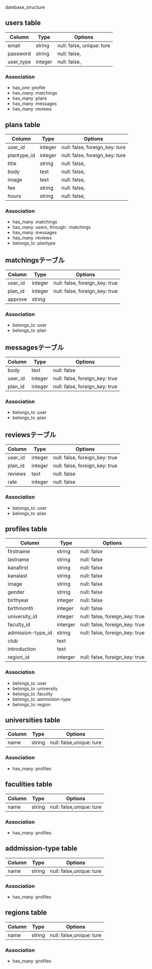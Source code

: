 datebase_structure

## users table

|Column|Type|Options|
|------|----|-------|
|email|string|null: false, unique: ture|
|password|string|null: false,|
|user_type|integer|null: false,|

### Association
- has_one  :profile
- has_many :matchings
- has_many :plans
- has_many :messages
- has_many :reviews


## plans table

|Column|Type|Options|
|------|----|-------|
|user_id|integer|null: false, foreign_key: ture|
|plantype_id|integer|null: false, foreign_key: ture|
|title|string|null: false,|
|body|test|null: false,|
|image|text|null: false,|
|fee|string|null: false,|
|hours|string|null: false,|

### Association
- has_many    :matchings
- has_many    :users, through: :matchings
- has_many    :messages
- has_many    :reviews
- belongs_to  :plantype


## matchingsテーブル

|Column|Type|Options|
|------|----|-------|
|user_id|integer|null: false, foreign_key: true|
|plan_id|integer|null: false, foreign_key: true|
|approve|string||

### Association
- belongs_to :user
- belongs_to :plan


## messagesテーブル

|Column|Type|Options|
|------|----|-------|
|body|text|null: false|
|user_id|integer|null: false, foreign_key: true|
|plan_id|integer|null: false, foreign_key: true|

### Association
- belongs_to :user
- belongs_to :plan


## reviewsテーブル

|Column|Type|Options|
|------|----|-------|
|user_id|integer|null: false, foreign_key: true|
|plan_id|integer|null: false, foreign_key: true|
|reviews|text|null: false|
|rate|integer|null: false|


### Association
- belongs_to :user
- belongs_to :plan


## profiles table

|Column|Type|Options|
|------|----|-------|
|firstname|string|null: false|
|lastname|string|null: false|
|kanafirst|string|null: false|
|kanalast|string|null: false|
|image|string|null: false|
|gender|string|null: false|
|birthyear|integer|null: false|
|birthmonth|integer|null: false|
|university_id|integer|null: false, foreign_key: true|
|faculty_id|interger|null: false, foreign_key: true|
|admission-type_id|string|null: false, foreign_key: true|
|club|text||
|introduction|text||
|region_id|interger|null: false, foreign_key: true|


### Association
- belongs_to :user
- belongs_to :university
- belongs_to :faculity
- belongs_to :asmmision-type
- belongs_to :region


## universities table

|Column|Type|Options|
|------|----|-------|
|name|string|null: false,unique: ture|


### Association
- has_many  :profiles


## faculities table

|Column|Type|Options|
|------|----|-------|
|name|string|null: false,unique: ture|


### Association
- has_many  :profiles


## addmission-type table

|Column|Type|Options|
|------|----|-------|
|name|string|null: false,unique: ture|


### Association
- has_many  :profiles


## regions table

|Column|Type|Options|
|------|----|-------|
|name|string|null: false,unique: ture|


### Association
- has_many  :profiles



